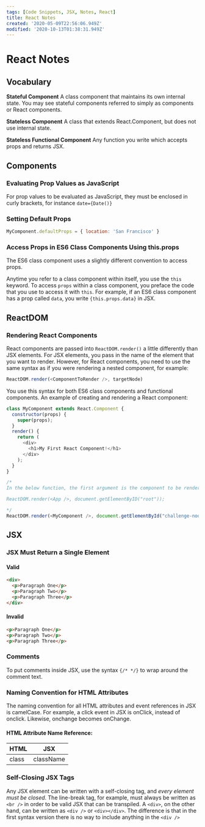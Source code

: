 ```yaml
---
tags: [Code Snippets, JSX, Notes, React]
title: React Notes
created: '2020-05-09T22:56:06.949Z'
modified: '2020-10-13T01:38:31.949Z'
---
```


React Notes
============
Vocabulary
----------
**Stateful Component**
A class component that maintains its own internal state. You may see stateful components referred to simply as components or React components.

**Stateless Component**
A class that extends React.Component, but does not use internal state.

**Stateless Functional Component**
Any function you write which accepts props and returns JSX. 

Components
----------
### Evaluating Prop Values as JavaScript
For prop values to be evaluated as JavaScript, they must be enclosed in curly brackets, for instance ```date={Date()}```

### Setting Default Props
``` javascript
MyComponent.defaultProps = { location: 'San Francisco' }
```
### Access Props in ES6 Class Components Using this.props

The ES6 class component uses a slightly different convention to access props.

Anytime you refer to a class component within itself, you use the ```this``` keyword. To access ```props``` within a class component, you preface the code that you use to access it with ```this```. For example, if an ES6 class component has a prop called ```data```, you write ```{this.props.data}``` in JSX.

ReactDOM
--------
### Rendering React Components
React components are passed into ```ReactDOM.render()``` a little differently than JSX elements. For JSX elements, you pass in the name of the element that you want to render. However, for React components, you need to use the same syntax as if you were rendering a nested component, for example: 
``` javascript
ReactDOM.render(<ComponentToRender />, targetNode)
```
You use this syntax for both ES6 class components and functional components. An example of creating and rendering a React component:
``` javascript
class MyComponent extends React.Component {
  constructor(props) {
    super(props);
  }
  render() {
    return (
      <div>
        <h1>My First React Component!</h1>
      </div>
    );
  }
}

/* 
In the below function, the first argument is the component to be rendered, and the second is where it is to be rendered. Thus, rendering a React app might look like this:

ReactDOM.render(<App />, document.getElementByID("root"));

*/
ReactDOM.render(<MyComponent />, document.getElementById("challenge-node"));
```

JSX
---
### JSX Must Return a Single Element

#### Valid
``` HTML
<div>
  <p>Paragraph One</p>
  <p>Paragraph Two</p>
  <p>Paragraph Three</p>
</div>
```
#### Invalid
``` HTML
<p>Paragraph One</p>
<p>Paragraph Two</p>
<p>Paragraph Three</p>
```
### Comments

To put comments inside JSX, use the syntax ```{/* */}``` to wrap around the comment text.

### Naming Convention for HTML Attributes

The naming convention for all HTML attributes and event references in JSX is camelCase. For example, a click event in JSX is onClick, instead of onclick. Likewise, onchange becomes onChange.

#### HTML Attribute Name Reference:
|HTML|JSX|
|----|---|
|class|className|

### Self-Closing JSX Tags
Any JSX element can be written with a self-closing tag, and *every element must be closed*. The line-break tag, for example, must always be written as ```<br />``` in order to be valid JSX that can be transpiled. A ```<div>```, on the other hand, can be written as ```<div />``` or ```<div></div>```. The difference is that in the first syntax version there is no way to include anything in the ```<div />```
